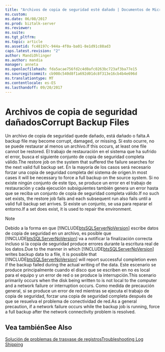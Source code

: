```yaml
---
title: "Archivos de copia de seguridad esté dañado | Documentos de Microsoft"
ms.custom: 
ms.date: 06/08/2017
ms.prod: biztalk-server
ms.reviewer: 
ms.suite: 
ms.tgt_pltfrm: 
ms.topic: article
ms.assetid: fc48197c-944a-4f0a-ba01-8e1d91c88ad3
caps.latest.revision: "2"
author: MandiOhlinger
ms.author: mandia
manager: anneta
ms.openlocfilehash: fda5acae756fd2c4d0afc0263bc723af3ba77e15
ms.sourcegitcommit: cb908c540d8f1a692d01dc8f313e16cb4b4e696d
ms.translationtype: MT
ms.contentlocale: es-ES
ms.lasthandoff: 09/20/2017
---
```

# <a name="corrupt-backup-files"></a><span data-ttu-id="d2b29-102">Archivos de copia de seguridad dañados</span><span class="sxs-lookup"><span data-stu-id="d2b29-102">Corrupt Backup Files</span></span>
<span data-ttu-id="d2b29-103">Un archivo de copia de seguridad quede dañado, está dañado o falta.</span><span class="sxs-lookup"><span data-stu-id="d2b29-103">A backup file may become corrupt, damaged, or missing.</span></span> <span data-ttu-id="d2b29-104">Si esto ocurre, no se puede restaurar al menos un archivo.</span><span class="sxs-lookup"><span data-stu-id="d2b29-104">If this occurs, at least one file cannot be restored.</span></span> <span data-ttu-id="d2b29-105">El trabajo de restauración en el sistema que ha sufrido el error, busca el siguiente conjunto de copia de seguridad completa válido.</span><span class="sxs-lookup"><span data-stu-id="d2b29-105">The restore job on the system that suffered the failure searches for the next valid full backup set.</span></span> <span data-ttu-id="d2b29-106">En la mayoría de los casos será necesario forzar una copia de seguridad completa del sistema de origen.</span><span class="sxs-lookup"><span data-stu-id="d2b29-106">In most cases it will be necessary to force a full backup on the source system.</span></span> <span data-ttu-id="d2b29-107">Si no existe ningún conjunto de este tipo, se produce un error en el trabajo de restauración y cada ejecución subsiguientes también genera un error hasta que se reciba un conjunto de copia de seguridad completa válido.</span><span class="sxs-lookup"><span data-stu-id="d2b29-107">If no such set exists, the restore job fails and each subsequent run also fails until a valid full backup set arrives.</span></span> <span data-ttu-id="d2b29-108">Si existe un conjunto, se usa para reparar el entorno.</span><span class="sxs-lookup"><span data-stu-id="d2b29-108">If a set does exist, it is used to repair the environment.</span></span>  
  
> [!NOTE]  
>  <span data-ttu-id="d2b29-109">Debido a la forma en que [!INCLUDE[btsSQLServerNoVersion](../includes/btssqlservernoversion-md.md)] escribe datos de copia de seguridad en un archivo, es posible que [!INCLUDE[btsSQLServerNoVersion](../includes/btssqlservernoversion-md.md)] va a notificar la finalización correcta incluso si la copia de seguridad produce errores durante la escritura real de los datos.</span><span class="sxs-lookup"><span data-stu-id="d2b29-109">Due to the manner in which [!INCLUDE[btsSQLServerNoVersion](../includes/btssqlservernoversion-md.md)] writes backup data to a file, it is possible that [!INCLUDE[btsSQLServerNoVersion](../includes/btssqlservernoversion-md.md)] will report successful completion even if the backup failed during the actual writing of the data.</span></span> <span data-ttu-id="d2b29-110">Este escenario se produce principalmente cuando el disco que se escriben en no es local para el equipo y un error de red o se produce la interrupción.</span><span class="sxs-lookup"><span data-stu-id="d2b29-110">This scenario primarily occurs when the disk being written to is not local to the computer and a network failure or interruption occurs.</span></span> <span data-ttu-id="d2b29-111">Como medida de precaución general, si se produce un error de red mientras se ejecuta el trabajo de copia de seguridad, forzar una copia de seguridad completa después de que se resuelva el problema de conectividad de red.</span><span class="sxs-lookup"><span data-stu-id="d2b29-111">As a general precaution, if a network failure occurs while the backup job is running, force a full backup after the network connectivity problem is resolved.</span></span>  
  
## <a name="see-also"></a><span data-ttu-id="d2b29-112">Vea también</span><span class="sxs-lookup"><span data-stu-id="d2b29-112">See Also</span></span>  
 [<span data-ttu-id="d2b29-113">Solución de problemas de trasvase de registros</span><span class="sxs-lookup"><span data-stu-id="d2b29-113">Troubleshooting Log Shipping</span></span>](../technical-guides/troubleshooting-log-shipping.md)